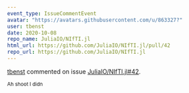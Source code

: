```yaml
---
event_type: IssueCommentEvent
avatar: "https://avatars.githubusercontent.com/u/863327?"
user: tbenst
date: 2020-10-08
repo_name: JuliaIO/NIfTI.jl
html_url: https://github.com/JuliaIO/NIfTI.jl/pull/42
repo_url: https://github.com/JuliaIO/NIfTI.jl
---
```


<a href='https://github.com/tbenst' target='_blank'>tbenst</a> commented on issue <a href='https://github.com/JuliaIO/NIfTI.jl/pull/42' target='_blank'>JuliaIO/NIfTI.jl#42</a>.

<small>Ah shoot I didn